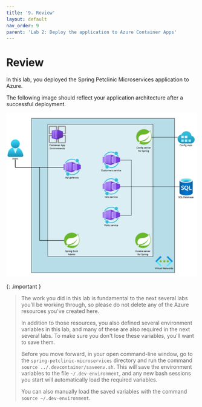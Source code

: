 ```yaml
---
title: '9. Review'
layout: default
nav_order: 9
parent: 'Lab 2: Deploy the application to Azure Container Apps'
---
```


# Review

In this lab, you deployed the Spring Petclinic Microservices application to Azure.

The following image should reflect your application architecture after a successful deployment.

![lab 2 overview](../../images/acalab2.png)

{: .important }
> The work you did in this lab is fundamental to the next several labs you’ll be working through, so please do not delete any of the Azure resources you've created here.
> 
>In addition to those resources, you also defined several environment variables in this lab, and many of these are also required in the next several labs. To make sure you don't lose these variables, you'll want to save them. 
> 
> Before you move forward, in your open command-line window, go to the  `spring-petclinic-microservices` directory and run the command `source ../.devcontainer/saveenv.sh`. This will save the environment variables to the file `~/.dev-environment`, and any new bash sessions you start will automatically load the required variables. 
> 
> You can also manually load the saved variables with the command `source ~/.dev-environment`.

